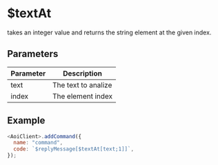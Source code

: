 # $textAt

takes an integer value and returns the string element at the given index.

## Parameters

| Parameter | Description         |
| --------- | ------------------- |
| text      | The text to analize |
| index     | The element index   |

## Example

```javascript
<AoiClient>.addCommand({
  name: "command",
  code: `$replyMessage[$textAt[text;1]]`,
});
```
